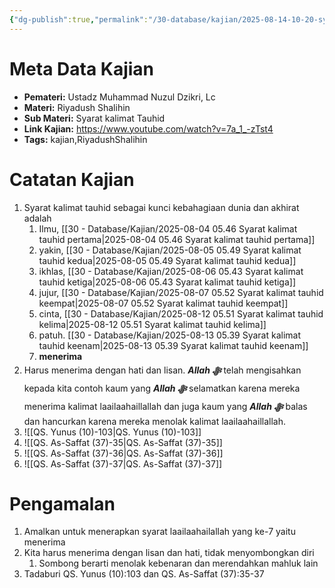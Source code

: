 ```yaml
---
{"dg-publish":true,"permalink":"/30-database/kajian/2025-08-14-10-20-syarat-kalimat-tauhid-ketujuh/","tags":["kajian","RiyadushShalihin"]}
---
```




# Meta Data Kajian 
<div><ul class="dataview list-view-ul"><li><span><strong>Pemateri:</strong> Ustadz Muhammad Nuzul Dzikri, Lc</span></li><li><span><strong>Materi:</strong> Riyadush Shalihin</span></li><li><span><strong>Sub Materi:</strong> Syarat kalimat Tauhid</span></li><li><span><strong>Link Kajian:</strong> <a rel="noopener nofollow" class="external-link" href="https://www.youtube.com/watch?v=7a_1_-zTst4" target="_blank">https://www.youtube.com/watch?v=7a_1_-zTst4</a></span></li><li><span><strong>Tags:</strong> kajian,RiyadushShalihin</span></li></ul></div>

# Catatan Kajian
1. Syarat kalimat tauhid sebagai kunci kebahagiaan dunia dan akhirat adalah
	1. Ilmu,  [[30 - Database/Kajian/2025-08-04 05.46 Syarat kalimat tauhid pertama\|2025-08-04 05.46 Syarat kalimat tauhid pertama]]
	2. yakin,  [[30 - Database/Kajian/2025-08-05 05.49 Syarat kalimat tauhid kedua\|2025-08-05 05.49 Syarat kalimat tauhid kedua]]
	3. ikhlas, [[30 - Database/Kajian/2025-08-06 05.43 Syarat kalimat tauhid ketiga\|2025-08-06 05.43 Syarat kalimat tauhid ketiga]]
	4. jujur, [[30 - Database/Kajian/2025-08-07 05.52 Syarat kalimat tauhid keempat\|2025-08-07 05.52 Syarat kalimat tauhid keempat]]
	5. cinta, [[30 - Database/Kajian/2025-08-12 05.51 Syarat kalimat tauhid kelima\|2025-08-12 05.51 Syarat kalimat tauhid kelima]]
	6. patuh. [[30 - Database/Kajian/2025-08-13 05.39 Syarat kalimat tauhid keenam\|2025-08-13 05.39 Syarat kalimat tauhid keenam]]
	7. **menerima**
2. Harus menerima dengan hati dan lisan. ***Allah ﷻ*** telah mengisahkan kepada kita contoh kaum yang ***Allah ﷻ*** selamatkan karena mereka menerima kalimat laailaahaillallah dan juga kaum yang ***Allah ﷻ*** balas dan hancurkan karena mereka menolak kalimat laailaahaillallah.
3. ![[QS. Yunus (10)-103\|QS. Yunus (10)-103]]
4. ![[QS. As-Saffat (37)-35\|QS. As-Saffat (37)-35]]
5. ![[QS. As-Saffat (37)-36\|QS. As-Saffat (37)-36]]
6. ![[QS. As-Saffat (37)-37\|QS. As-Saffat (37)-37]]


# Pengamalan
1. Amalkan untuk menerapkan syarat laailaahailallah yang ke-7 yaitu menerima
2. Kita harus menerima dengan lisan dan hati, tidak menyombongkan diri 
	1. Sombong berarti menolak kebenaran dan merendahkan mahluk lain
3. Tadaburi QS. Yunus (10):103 dan QS. As-Saffat (37):35-37
  
